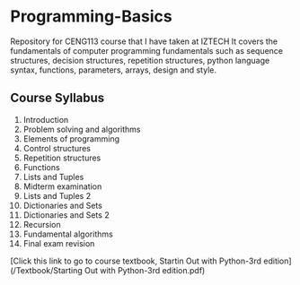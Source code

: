 # Programming-Basics
Repository for CENG113 course that I have taken at IZTECH
It covers the fundamentals of computer programming fundamentals
such as sequence structures, decision structures, repetition structures,
python language syntax, functions, parameters, arrays, design and style.

## Course Syllabus
1. Introduction
2. Problem solving and algorithms
3. Elements of programming
4. Control structures
5. Repetition structures
6. Functions
7. Lists and Tuples
8. Midterm examination
9. Lists and Tuples 2
10. Dictionaries and Sets
11. Dictionaries and Sets 2
12. Recursion
13. Fundamental algorithms
14. Final exam revision

[Click this link to go to course textbook, Startin Out with Python-3rd edition](/Textbook/Starting Out with Python-3rd edition.pdf)
